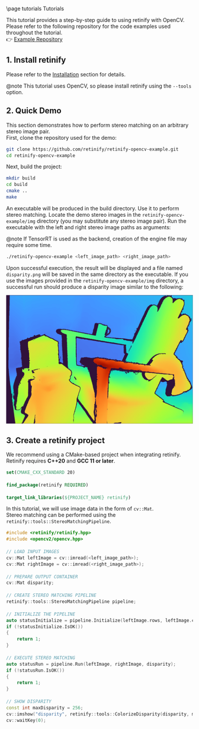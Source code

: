 \page tutorials Tutorials

This tutorial provides a step-by-step guide to using retinify with OpenCV. Please refer to the following repository for the code examples used throughout the tutorial.  
👉 [Example Repository](https://github.com/retinify/retinify-opencv-template)
  
## 1. Install retinify
Please refer to the [Installation](installation.html) section for details.  

@note
This tutorial uses OpenCV, so please install retinify using the `--tools` option.

## 2. Quick Demo
This section demonstrates how to perform stereo matching on an arbitrary stereo image pair.  
First, clone the repository used for the demo:  

```bash
git clone https://github.com/retinify/retinify-opencv-example.git
cd retinify-opencv-example
```

Next, build the project:  

```bash
mkdir build
cd build
cmake ..
make
```

An executable will be produced in the build directory. Use it to perform stereo matching. Locate the demo stereo images in the `retinify-opencv-example/img` directory (you may substitute any stereo image pair). Run the executable with the left and right stereo image paths as arguments:

@note
If TensorRT is used as the backend, creation of the engine file may require some time.

```bash
./retinify-opencv-example <left_image_path> <right_image_path>
```

Upon successful execution, the result will be displayed and a file named `disparity.png` will be saved in the same directory as the executable. If you use the images provided in the `retinify-opencv-example/img` directory, a successful run should produce a disparity image similar to the following:

![demo_output](https://raw.githubusercontent.com/retinify/retinify-opencv-example/main/img/disparity.png)
  
## 3. Create a retinify project
We recommend using a CMake-based project when integrating retinify.  
Retinify requires **C++20** and **GCC 11 or later**.  
```cmake
set(CMAKE_CXX_STANDARD 20)

find_package(retinify REQUIRED)

target_link_libraries(${PROJECT_NAME} retinify)
```

In this tutorial, we will use image data in the form of `cv::Mat`.  
Stereo matching can be performed using the `retinify::tools::StereoMatchingPipeline`.  
  
```cpp
#include <retinify/retinify.hpp>
#include <opencv2/opencv.hpp>

// LOAD INPUT IMAGES
cv::Mat leftImage = cv::imread(<left_image_path>);
cv::Mat rightImage = cv::imread(<right_image_path>);

// PREPARE OUTPUT CONTAINER
cv::Mat disparity;

// CREATE STEREO MATCHING PIPELINE
retinify::tools::StereoMatchingPipeline pipeline;

// INITIALIZE THE PIPELINE
auto statusInitialize = pipeline.Initialize(leftImage.rows, leftImage.cols);
if (!statusInitialize.IsOK())
{
    return 1;
}

// EXECUTE STEREO MATCHING
auto statusRun = pipeline.Run(leftImage, rightImage, disparity);
if (!statusRun.IsOK())
{
    return 1;
}

// SHOW DISPARITY
const int maxDisparity = 256;
cv::imshow("disparity", retinify::tools::ColorizeDisparity(disparity, maxDisparity));
cv::waitKey(0);
```
